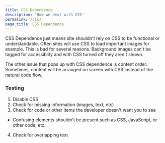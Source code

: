 ```yaml
---
title: CSS Dependence
description: 'How we deal with CSS'
permalink: /css/
page_title: CSS Dependence
---
```

CSS Dependence just means site shouldn't rely on CSS to be functional or understandable. Often sites will use CSS to load important images for example. This is bad for several reasons. Background images can't be tagged for accessiblity and with CSS turned off they aren't shown. 

The other issue that pops up with CSS dependence is content order. Sometimes, content will be arranged on screen with CSS instead of the natural code flow. 

### Testing 

1. Disable CSS
2. Check for missing information (images, text, etc)
3. Check for code or other items the developer doesn't want you to see
  * Confusing elements shouldn't be present such as CSS, JavaScript, or other code, etc.
4. Check for overlapping text

